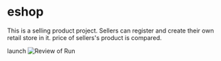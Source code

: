 # eshop

This is a selling product project. Sellers can register and create their own retail store in it.
price of sellers's product is compared. 


 launch
 ![Review of Run](./Help/review.gif)
